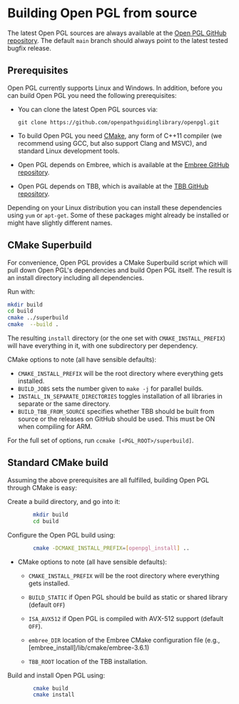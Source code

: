 
Building Open PGL from source
=============================

The latest Open PGL sources are always available at the [Open PGL GitHub
repository](http://github.com/openpathguidinglibrary/openpgl). The default `main` branch
should always point to the latest tested bugfix release.

Prerequisites
-------------

Open PGL currently supports Linux and Windows. In addition, before
you can build Open PGL you need the following prerequisites:

-   You can clone the latest Open PGL sources via:

        git clone https://github.com/openpathguidinglibrary/openpgl.git

-   To build Open PGL you need [CMake](http://www.cmake.org), any form of C++11
    compiler (we recommend using GCC, but also support Clang and MSVC), and
    standard Linux development tools.

-   Open PGL depends on Embree, which is available at the [Embree GitHub
    repository](https://github.com/embree/embree).

-   Open PGL depends on TBB, which is available at the [TBB GitHub
    repository](https://github.com/oneapi-src/oneTBB).

Depending on your Linux distribution you can install these dependencies using
`yum` or `apt-get`. Some of these packages might already be installed or might
have slightly different names.

CMake Superbuild
----------------

For convenience, Open PGL provides a CMake Superbuild script which will pull
down Open PGL's dependencies and build Open PGL itself. The result is an install
directory including all dependencies.

Run with:

```bash
mkdir build
cd build
cmake ../superbuild
cmake  --build .
```

The resulting `install` directory (or the one set with `CMAKE_INSTALL_PREFIX`)
will have everything in it, with one subdirectory per dependency.

CMake options to note (all have sensible defaults):

- `CMAKE_INSTALL_PREFIX` will be the root directory where everything gets
  installed.
- `BUILD_JOBS` sets the number given to `make -j` for parallel builds.
- `INSTALL_IN_SEPARATE_DIRECTORIES` toggles installation of all libraries in
  separate or the same directory.
- `BUILD_TBB_FROM_SOURCE` specifies whether TBB should be built from
   source or the releases on GitHub should be used. This must be ON
   when compiling for ARM.

For the full set of options, run `ccmake [<PGL_ROOT>/superbuild]`.

Standard CMake build
--------------------

Assuming the above prerequisites are all fulfilled, building Open PGL through
CMake is easy:

Create a build directory, and go into it:

```bash
        mkdir build
        cd build
```

Configure the Open PGL build using:

```bash
        cmake -DCMAKE_INSTALL_PREFIX=[openpgl_install] ..
```

-  CMake options to note (all have sensible defaults):

    - `CMAKE_INSTALL_PREFIX` will be the root directory where everything gets
  installed.

    - `BUILD_STATIC` if Open PGL should be build as static or shared library
    (default `OFF`)

    - `ISA_AVX512` if Open PGL is compiled with AVX-512 support (default `OFF`).

    - `embree_DIR` location of the Embree CMake configuration file 
    (e.g., [embree_install]/lib/cmake/embree-3.6.1)

    - `TBB_ROOT` location of the TBB installation.

Build and install Open PGL using:

```bash
        cmake build
        cmake install
```